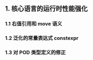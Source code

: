 ﻿## 1. 核心语言的运行时性能强化 ##

### 1.1 右值引用和 move 语义 ###

### 1.2 泛化的常量表达式 constexpr ###

### 1.3 对 POD 类型定义的修正 ###